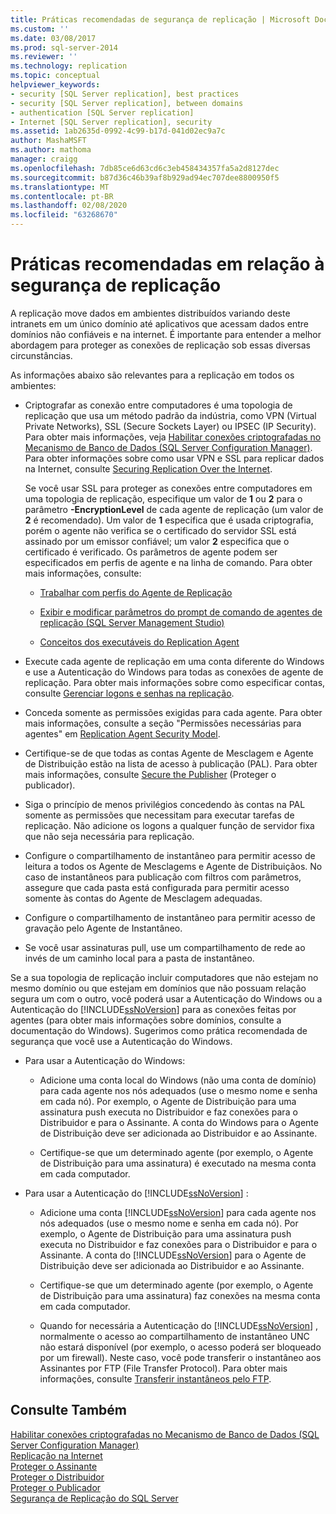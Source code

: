 ```yaml
---
title: Práticas recomendadas de segurança de replicação | Microsoft Docs
ms.custom: ''
ms.date: 03/08/2017
ms.prod: sql-server-2014
ms.reviewer: ''
ms.technology: replication
ms.topic: conceptual
helpviewer_keywords:
- security [SQL Server replication], best practices
- security [SQL Server replication], between domains
- authentication [SQL Server replication]
- Internet [SQL Server replication], security
ms.assetid: 1ab2635d-0992-4c99-b17d-041d02ec9a7c
author: MashaMSFT
ms.author: mathoma
manager: craigg
ms.openlocfilehash: 7db85ce6d63cd6c3eb458434357fa5a2d8127dec
ms.sourcegitcommit: b87d36c46b39af8b929ad94ec707dee8800950f5
ms.translationtype: MT
ms.contentlocale: pt-BR
ms.lasthandoff: 02/08/2020
ms.locfileid: "63268670"
---
```

# <a name="replication-security-best-practices"></a>Práticas recomendadas em relação à segurança de replicação
  A replicação move dados em ambientes distribuídos variando deste intranets em um único domínio até aplicativos que acessam dados entre domínios não confiáveis e na internet. É importante para entender a melhor abordagem para proteger as conexões de replicação sob essas diversas circunstâncias.  
  
 As informações abaixo são relevantes para a replicação em todos os ambientes:  
  
-   Criptografar as conexão entre computadores é uma topologia de replicação que usa um método padrão da indústria, como VPN (Virtual Private Networks), SSL (Secure Sockets Layer) ou IPSEC (IP Security). Para obter mais informações, veja [Habilitar conexões criptografadas no Mecanismo de Banco de Dados &#40;SQL Server Configuration Manager&#41;](../../../database-engine/configure-windows/enable-encrypted-connections-to-the-database-engine.md). Para obter informações sobre como usar VPN e SSL para replicar dados na Internet, consulte [Securing Replication Over the Internet](securing-replication-over-the-internet.md).  
  
     Se você usar SSL para proteger as conexões entre computadores em uma topologia de replicação, especifique um valor de **1** ou **2** para o parâmetro **-EncryptionLevel** de cada agente de replicação (um valor de **2** é recomendado). Um valor de **1** especifica que é usada criptografia, porém o agente não verifica se o certificado do servidor SSL está assinado por um emissor confiável; um valor **2** especifica que o certificado é verificado. Os parâmetros de agente podem ser especificados em perfis de agente e na linha de comando. Para obter mais informações, consulte:  
  
    -   [Trabalhar com perfis do Agente de Replicação](../agents/replication-agent-profiles.md)  
  
    -   [Exibir e modificar parâmetros do prompt de comando de agentes de replicação &#40;SQL Server Management Studio&#41;](../agents/view-and-modify-replication-agent-command-prompt-parameters.md)  
  
    -   [Conceitos dos executáveis do Replication Agent](../concepts/replication-agent-executables-concepts.md)  
  
-   Execute cada agente de replicação em uma conta diferente do Windows e use a Autenticação do Windows para todas as conexões de agente de replicação. Para obter mais informações sobre como especificar contas, consulte [Gerenciar logons e senhas na replicação](identity-and-access-control-replication.md#manage-logins-and-passwords-in-replication).  
  
-   Conceda somente as permissões exigidas para cada agente. Para obter mais informações, consulte a seção "Permissões necessárias para agentes" em [Replication Agent Security Model](replication-agent-security-model.md).  
  
-   Certifique-se de que todas as contas Agente de Mesclagem e Agente de Distribuição estão na lista de acesso à publicação (PAL). Para obter mais informações, consulte [Secure the Publisher](secure-the-publisher.md) (Proteger o publicador).  
  
-   Siga o princípio de menos privilégios concedendo às contas na PAL somente as permissões que necessitam para executar tarefas de replicação. Não adicione os logons a qualquer função de servidor fixa que não seja necessária para replicação.  
  
-   Configure o compartilhamento de instantâneo para permitir acesso de leitura a todos os Agente de Mesclagems e Agente de Distribuiçãos. No caso de instantâneos para publicação com filtros com parâmetros, assegure que cada pasta está configurada para permitir acesso somente às contas do Agente de Mesclagem adequadas.  
  
-   Configure o compartilhamento de instantâneo para permitir acesso de gravação pelo Agente de Instantâneo.  
  
-   Se você usar assinaturas pull, use um compartilhamento de rede ao invés de um caminho local para a pasta de instantâneo.  
  
 Se a sua topologia de replicação incluir computadores que não estejam no mesmo domínio ou que estejam em domínios que não possuam relação segura um com o outro, você poderá usar a Autenticação do Windows ou a Autenticação do [!INCLUDE[ssNoVersion](../../../includes/ssnoversion-md.md)] para as conexões feitas por agentes (para obter mais informações sobre domínios, consulte a documentação do Windows). Sugerimos como prática recomendada de segurança que você use a Autenticação do Windows.  
  
-   Para usar a Autenticação do Windows:  
  
    -   Adicione uma conta local do Windows (não uma conta de domínio) para cada agente nos nós adequados (use o mesmo nome e senha em cada nó). Por exemplo, o Agente de Distribuição para uma assinatura push executa no Distribuidor e faz conexões para o Distribuidor e para o Assinante. A conta do Windows para o Agente de Distribuição deve ser adicionada ao Distribuidor e ao Assinante.  
  
    -   Certifique-se que um determinado agente (por exemplo, o Agente de Distribuição para uma assinatura) é executado na mesma conta em cada computador.  
  
-   Para usar a Autenticação do [!INCLUDE[ssNoVersion](../../../includes/ssnoversion-md.md)] :  
  
    -   Adicione uma conta [!INCLUDE[ssNoVersion](../../../includes/ssnoversion-md.md)] para cada agente nos nós adequados (use o mesmo nome e senha em cada nó). Por exemplo, o Agente de Distribuição para uma assinatura push executa no Distribuidor e faz conexões para o Distribuidor e para o Assinante. A conta do [!INCLUDE[ssNoVersion](../../../includes/ssnoversion-md.md)] para o Agente de Distribuição deve ser adicionada ao Distribuidor e ao Assinante.  
  
    -   Certifique-se que um determinado agente (por exemplo, o Agente de Distribuição para uma assinatura) faz conexões na mesma conta em cada computador.  
  
    -   Quando for necessária a Autenticação do [!INCLUDE[ssNoVersion](../../../includes/ssnoversion-md.md)] , normalmente o acesso ao compartilhamento de instantâneo UNC não estará disponível (por exemplo, o acesso poderá ser bloqueado por um firewall). Neste caso, você pode transferir o instantâneo aos Assinantes por FTP (File Transfer Protocol). Para obter mais informações, consulte [Transferir instantâneos pelo FTP](../transfer-snapshots-through-ftp.md).  
  
## <a name="see-also"></a>Consulte Também  
 [Habilitar conexões criptografadas no Mecanismo de Banco de Dados &#40;SQL Server Configuration Manager&#41;](../../../database-engine/configure-windows/enable-encrypted-connections-to-the-database-engine.md)   
 [Replicação na Internet](../replication-over-the-internet.md)   
 [Proteger o Assinante](secure-the-subscriber.md)   
 [Proteger o Distribuidor](secure-the-distributor.md)   
 [Proteger o Publicador](secure-the-publisher.md)   
 [Segurança de Replicação do SQL Server](view-and-modify-replication-security-settings.md)  
  
  
